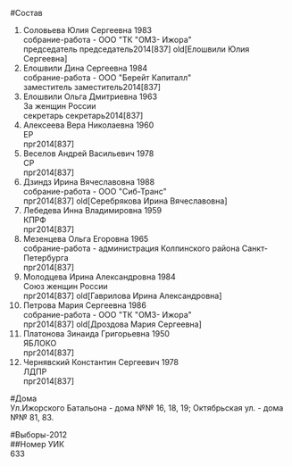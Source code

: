#Состав  
1. Соловьева Юлия Сергеевна 1983  
    собрание-работа - ООО "ТК "ОМЗ- Ижора"  
    председатель председатель2014[837] old[Елошвили Юлия Сергеевна]  
2. Елошвили Дина Сергеевна 1984  
    собрание-работа - ООО "Берейт Капиталл"  
    заместитель заместитель2014[837]  
3. Елошвили Ольга Дмитриевна 1963  
    За женщин России  
    секретарь секретарь2014[837]  
4. Алексеева Вера Николаевна 1960  
    ЕР  
    прг2014[837]  
5. Веселов Андрей Васильевич 1978  
    СР  
    прг2014[837]  
6. Дзиндз Ирина Вячеславовна 1988  
    собрание-работа - ООО "Сиб-Транс"  
    прг2014[837] old[Серебрякова Ирина Вячеславовна]  
7. Лебедева Инна Владимировна 1959  
    КПРФ  
    прг2014[837]  
8. Мезенцева Ольга Егоровна 1965  
    собрание-работа - администрация Колпинского района Санкт-Петербурга  
    прг2014[837]  
9. Молодцева Ирина Александровна 1984  
    Союз женщин России  
    прг2014[837] old[Гаврилова Ирина Александровна]  
10. Петрова Мария Сергеевна 1986  
    собрание-работа - ООО "ТК "ОМЗ- Ижора"  
    прг2014[837] old[Дроздова Мария Сергеевна]  
11. Платонова Зинаида Григорьевна 1950  
    ЯБЛОКО  
    прг2014[837]  
12. Чернявский Константин Сергеевич 1978  
    ЛДПР  
    прг2014[837]  
  
#Дома  
Ул.Ижорского Батальона - дома №№ 16, 18, 19; Октябрьская ул. - дома №№ 81, 83.  
  
#Выборы-2012  
##Номер УИК  
633  
